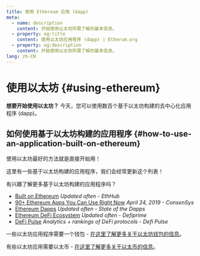 ```yaml
---
title: 使用 Ethereum 应用 (dapp)
meta:
  - name: description
    content: 开始使用以太坊所需了解的基本信息。
  - property: og:title
    content: 使用以太坊应用程序 (dapp) | Etherum.org
  - property: og:description
    content: 开始使用以太坊所需了解的基本信息。
lang: zh-CN
---
```


# 使用以太坊 {#using-ethereum}

<div class="featured">

**想要开始使用以太坊？** 今天，您可以使用数百个基于以太坊构建的去中心化应用程序 (dapp)。

</div>

## 如何使用基于以太坊构建的应用程序 {#how-to-use-an-application-built-on-ethereum}

使用以太坊最好的方法就是直接开始用！

这里有一些基于以太坊构建的应用程序，我们会经常更新这个列表！

<RandomAppList />

有兴趣了解更多基于以太坊构建的应用程序吗？

- [Built on Ethereum](https://docs.ethhub.io/built-on-ethereum/built-on-ethereum/) _Updated often - EthHub_
- [90+ Ethereum Apps You Can Use Right Now](https://media.consensys.net/40-ethereum-apps-you-can-use-right-now-d643333769f7) _April 24, 2019 - ConsenSys_
- [Ethereum Dapps](https://www.stateofthedapps.com/rankings/platform/ethereum) _Updated often - State of the Dapps_
- [Ethereum DeFi Ecosystem](https://defiprime.com/ethereum) _Updated often - Defiprime_
- [DeFi Pulse](https://defipulse.com/) _Analytics + rankings of DeFi protocols - Defi Pulse_

一些以太坊应用程序需要一个钱包 - [在这里了解更多关于以太坊钱包的信息](/zh/wallets/)。

有些以太坊应用需要以太币 - [在这里了解更多关于以太币的信息](/zh/eth/)。
